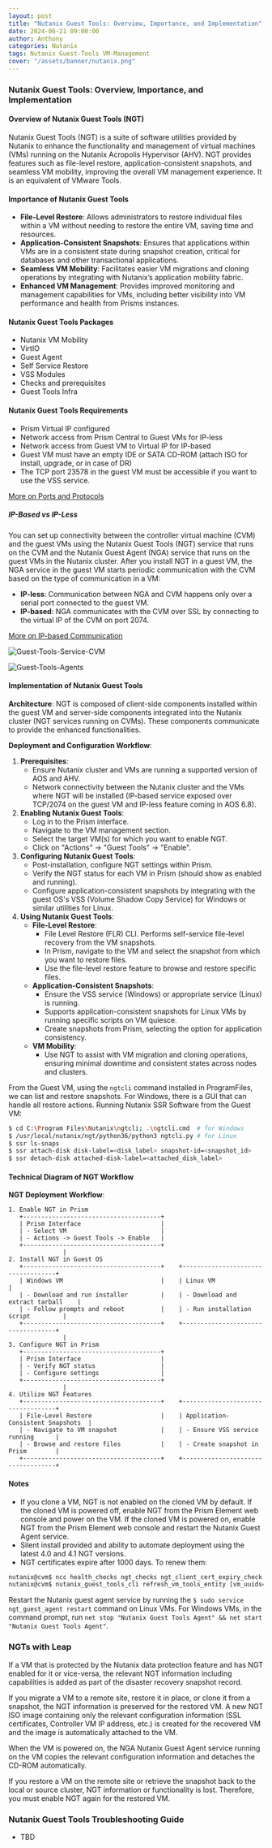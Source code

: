 ```yaml
---
layout: post
title: "Nutanix Guest Tools: Overview, Importance, and Implementation"
date: 2024-06-21 09:00:00
author: Anthony
categories: Nutanix
tags: Nutanix Guest-Tools VM-Management
cover: "/assets/banner/nutanix.png"
---
```


### Nutanix Guest Tools: Overview, Importance, and Implementation

#### Overview of Nutanix Guest Tools (NGT)

Nutanix Guest Tools (NGT) is a suite of software utilities provided by Nutanix to enhance the functionality and management of virtual machines (VMs) running on the Nutanix Acropolis Hypervisor (AHV). NGT provides features such as file-level restore, application-consistent snapshots, and seamless VM mobility, improving the overall VM management experience. It is an equivalent of VMware Tools.

#### Importance of Nutanix Guest Tools

- **File-Level Restore**: Allows administrators to restore individual files within a VM without needing to restore the entire VM, saving time and resources.
- **Application-Consistent Snapshots**: Ensures that applications within VMs are in a consistent state during snapshot creation, critical for databases and other transactional applications.
- **Seamless VM Mobility**: Facilitates easier VM migrations and cloning operations by integrating with Nutanix’s application mobility fabric.
- **Enhanced VM Management**: Provides improved monitoring and management capabilities for VMs, including better visibility into VM performance and health from Prisms instances.

#### Nutanix Guest Tools Packages

- Nutanix VM Mobility
- VirtIO
- Guest Agent
- Self Service Restore
- VSS Modules
- Checks and prerequisites
- Guest Tools Infra

#### Nutanix Guest Tools Requirements

- Prism Virtual IP configured
- Network access from Prism Central to Guest VMs for IP-less
- Network access from Guest VM to Virtual IP for IP-based
- Guest VM must have an empty IDE or SATA CD-ROM (attach ISO for install, upgrade, or in case of DR)
- The TCP port 23578 in the guest VM must be accessible if you want to use the VSS service.

[More on Ports and Protocols](https://portal.nutanix.com/page/documents/list?type=software&filterKey=software&filterVal=Ports%20and%20Protocols&productType=Prism%20Central)

##### IP-Based vs IP-Less

You can set up connectivity between the controller virtual machine (CVM) and the guest VMs using the Nutanix Guest Tools (NGT) service that runs on the CVM and the Nutanix Guest Agent (NGA) service that runs on the guest VMs in the Nutanix cluster. After you install NGT in a guest VM, the NGA service in the guest VM starts periodic communication with the CVM based on the type of communication in a VM:

- **IP-less**: Communication between NGA and CVM happens only over a serial port connected to the guest VM.
- **IP-based**: NGA communicates with the CVM over SSL by connecting to the virtual IP of the CVM on port 2074.

[More on IP-based Communication](https://portal.nutanix.com/page/documents/details?targetId=Prism-Central-Guide-vpc_2024_1:man-nutanix-guest-tool-nga-vm-communication-r.html)

![Guest-Tools-Service-CVM](image-1.png)

![Guest-Tools-Agents](image-2.png)

#### Implementation of Nutanix Guest Tools

**Architecture**:
NGT is composed of client-side components installed within the guest VM and server-side components integrated into the Nutanix cluster (NGT services running on CVMs). These components communicate to provide the enhanced functionalities.

**Deployment and Configuration Workflow**:
1. **Prerequisites**:
   - Ensure Nutanix cluster and VMs are running a supported version of AOS and AHV.
   - Network connectivity between the Nutanix cluster and the VMs where NGT will be installed (IP-based service exposed over TCP/2074 on the guest VM and IP-less feature coming in AOS 6.8).
2. **Enabling Nutanix Guest Tools**:
   - Log in to the Prism interface.
   - Navigate to the VM management section.
   - Select the target VM(s) for which you want to enable NGT.
   - Click on "Actions" -> "Guest Tools" -> "Enable".
3. **Configuring Nutanix Guest Tools**:
   - Post-installation, configure NGT settings within Prism.
   - Verify the NGT status for each VM in Prism (should show as enabled and running).
   - Configure application-consistent snapshots by integrating with the guest OS's VSS (Volume Shadow Copy Service) for Windows or similar utilities for Linux.
4. **Using Nutanix Guest Tools**:
   - **File-Level Restore**:
     - File Level Restore (FLR) CLI. Performs self-service file-level recovery from the VM snapshots.
     - In Prism, navigate to the VM and select the snapshot from which you want to restore files.
     - Use the file-level restore feature to browse and restore specific files.
   - **Application-Consistent Snapshots**:
     - Ensure the VSS service (Windows) or appropriate service (Linux) is running.
     - Supports application-consistent snapshots for Linux VMs by running specific scripts on VM quiesce.
     - Create snapshots from Prism, selecting the option for application consistency.
   - **VM Mobility**:
     - Use NGT to assist with VM migration and cloning operations, ensuring minimal downtime and consistent states across nodes and clusters.

From the Guest VM, using the `ngtcli` command installed in ProgramFiles, we can list and restore snapshots. For Windows, there is a GUI that can handle all restore actions. Running Nutanix SSR Software from the Guest VM:

```bash
$ cd C:\Program Files\Nutanix\ngtcli; .\ngtcli.cmd  # for Windows
$ /usr/local/nutanix/ngt/python36/python3 ngtcli.py # for Linux
$ ssr ls-snaps
$ ssr attach-disk disk-label=<disk_label> snapshot-id=<snapshot_id>
$ ssr detach-disk attached-disk-label=<attached_disk_label>
```

#### Technical Diagram of NGT Workflow

**NGT Deployment Workflow**:

```plaintext
1. Enable NGT in Prism
   +--------------------------------------+
   | Prism Interface                      |
   | - Select VM                          |
   | - Actions -> Guest Tools -> Enable   |
   +--------------------------------------+
               |
2. Install NGT in Guest OS
   +--------------------------------------+    +-----------------------------------+
   | Windows VM                           |    | Linux VM                          |
   | - Download and run installer         |    | - Download and extract tarball    |
   | - Follow prompts and reboot          |    | - Run installation script         |
   +--------------------------------------+    +-----------------------------------+
               |
3. Configure NGT in Prism
   +--------------------------------------+
   | Prism Interface                      |
   | - Verify NGT status                  |
   | - Configure settings                 |
   +--------------------------------------+
               |
4. Utilize NGT Features
   +--------------------------------------+    +-----------------------------------+
   | File-Level Restore                   |    | Application-Consistent Snapshots  |
   | - Navigate to VM snapshot            |    | - Ensure VSS service running      |
   | - Browse and restore files           |    | - Create snapshot in Prism        |
   +--------------------------------------+    +-----------------------------------+
```

#### Notes

- If you clone a VM, NGT is not enabled on the cloned VM by default. If the cloned VM is powered off, enable NGT from the Prism Element web console and power on the VM. If the cloned VM is powered on, enable NGT from the Prism Element web console and restart the Nutanix Guest Agent service.
- Silent install provided and ability to automate deployment using the latest 4.0 and 4.1 NGT versions.
- NGT certificates expire after 1000 days. To renew them:

```bash
nutanix@cvm$ ncc health_checks ngt_checks ngt_client_cert_expiry_check
nutanix@cvm$ nutanix_guest_tools_cli refresh_vm_tools_entity [vm_uuids=string-containing vm_uuid1,vm_uuid2....] [threshold_days=number-of-days]
```

Restart the Nutanix guest agent service by running the `$ sudo service ngt_guest_agent restart` command on Linux VMs. For Windows VMs, in the command prompt, run `net stop "Nutanix Guest Tools Agent" && net start "Nutanix Guest Tools Agent"`.

### NGTs with Leap

If a VM that is protected by the Nutanix data protection feature and has NGT enabled for it or vice-versa, the relevant NGT information including capabilities is added as part of the disaster recovery snapshot record.

If you migrate a VM to a remote site, restore it in place, or clone it from a snapshot, the NGT information is preserved for the restored VM. A new NGT ISO image containing only the relevant configuration information (SSL certificates, Controller VM IP address, etc.) is created for the recovered VM and the image is automatically attached to the VM.

When the VM is powered on, the NGA Nutanix Guest Agent service running on the VM copies the relevant configuration information and detaches the CD-ROM automatically.

If you restore a VM on the remote site or retrieve the snapshot back to the local or source cluster, NGT information or functionality is lost. Therefore, you must enable NGT again for the restored VM.

### Nutanix Guest Tools Troubleshooting Guide

- TBD
